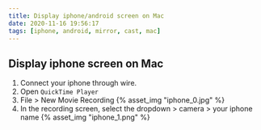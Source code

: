 ```yaml
---
title: Display iphone/android screen on Mac
date: 2020-11-16 19:56:17
tags: [iphone, android, mirror, cast, mac]
---
```


## Display iphone screen on Mac

1. Connect your iphone through wire.
2. Open `QuickTime Player`
3. File > New Movie Recording
    {% asset_img "iphone_0.jpg" %}
4. In the recording screen, select the dropdown > camera > your iphone name
    {% asset_img "iphone_1.png" %}
